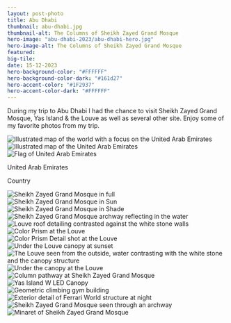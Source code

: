 ```yaml
---
layout: post-photo
title: Abu Dhabi
thumbnail: abu-dhabi.jpg
thumbnail-alt: The Columns of Sheikh Zayed Grand Mosque
hero-image: "abu-dhabi-2023/abu-dhabi-hero.jpg"
hero-image-alt: The Columns of Sheikh Zayed Grand Mosque
featured:
big-tile: 
date: 15-12-2023
hero-background-color: "#FFFFFF"
hero-background-color-dark: "#161d27"
hero-accent-color: "#1F2937"
hero-accent-color-dark: "#FFFFFF"
---
```


During my trip to Abu Dhabi I had the chance to visit Sheikh Zayed Grand Mosque, Yas Island & the Louve as well as several other site. Enjoy some of my favorite photos from my trip.


<!-- TODO should this be a component?? -->
<div class="grid-x grid-padding-x grid-margin-y">
  <div class="grid-x cell">
    <div class="map-container cell grid-x">
      <img class="map" src="../img/photography/abu-dhabi-2023/worldmap-abu-dhabi.svg" alt="Illustrated map of the world with a focus on the United Arab Emirates">
      <div class="detail cell small-12 medium-shrink">
        <div class="detailed-map cell">
          <img src="../img/photography/abu-dhabi-2023/mapdetail-abu-dhabi.svg" alt="Illustrated map of the United Arab Emirates">
        </div>
        <div class="detail-footer cell grid-x align-middle">
          <div class="cell small-2 medium-shrink flag-wrapper">
            <img src="../img/photography/flags/uae.svg" alt="Flag of United Arab Emirates">
          </div>
          <div class="cell shrink text-wrapper">
            <p class="country-name">United Arab Emirates</p>
            <p class="country-label">Country</p>
          </div>
        </div>
      </div>
    </div>
  </div>
</div>

<div class="grid-x grid-padding-x grid-margin-y">
  <div class="cell">
    <img src="/img/photography/abu-dhabi-2023/mosque.jpg" alt="Sheikh Zayed Grand Mosque in full">
  </div>
  <div class="cell medium-6">
    <img src="/img/photography/abu-dhabi-2023/mosque-sun.jpg" alt="Sheikh Zayed Grand Mosque in Sun">
  </div>
  <div class="cell medium-6">
    <img src="/img/photography/abu-dhabi-2023/mosque-shade.jpg" alt="Sheikh Zayed Grand Mosque in Shade">
  </div>
  <div class="cell">
    <img src="/img/photography/abu-dhabi-2023/columns-pond.jpg" alt="Sheikh Zayed Grand Mosque archway reflecting in the water">
  </div>
  <div class="cell">
    <img src="/img/photography/abu-dhabi-2023/louve-contrast.jpg" alt="Louve roof detailing contrasted against the white stone walls">
  </div>
  <div class="cell" style="display: flex; flex: calc(935/1400);">
    <img src="/img/photography/abu-dhabi-2023/louve-color-pond.jpg" alt="Color Prism at the Louve">
  </div>
  <div class="cell" style="display: flex; flex: calc(1050/1400);">
    <img src="/img/photography/abu-dhabi-2023/louve-color.jpg" alt="Color Prism Detail shot at the Louve">
  </div>
  <div class="cell">
    <img src="/img/photography/abu-dhabi-2023/louve-sunset.jpg" alt="Under the Louve canopy at sunset">
  </div>
  <div class="cell" style="display: flex; flex: calc(935/1400);">
    <img src="/img/photography/abu-dhabi-2023/louve-exterior.jpg" alt="The Louve seen from the outside, water contrasting with the white stone and the canopy structure">
  </div>
  <div class="cell" style="display: flex; flex: calc(964/1400);">
    <img src="/img/photography/abu-dhabi-2023/louve-interior.jpg" alt="Under the canopy at the Louve">
  </div>
  <div class="cell">
    <img src="/img/photography/abu-dhabi-2023/columns-inside.jpg" alt="Column pathway at Sheikh Zayed Grand Mosque">
  </div>
  <div class="cell" style="display: flex; flex: calc(1/1);">
    <img src="/img/photography/abu-dhabi-2023/w-building.jpg" alt="Yas Island W LED Canopy">
  </div>
  <div class="cell" style="display: flex; flex: calc(935/1400);">
    <img src="/img/photography/abu-dhabi-2023/climbing-gym.jpg" alt="Geometric climbing gym building">
  </div>
  <div class="cell">
    <img src="/img/photography/abu-dhabi-2023/ferrari-world.jpg" alt="Exterior detail of Ferrari World structure at night">
  </div>
  <div class="cell medium-6">
    <img src="/img/photography/abu-dhabi-2023/mosque-arch.jpg" alt="Sheikh Zayed Grand Mosque seen through an archway">
  </div>
  <div class="cell medium-6">
    <img src="/img/photography/abu-dhabi-2023/minaret.jpg" alt="Minaret of Sheikh Zayed Grand Mosque">
  </div>
  <!-- TODO palace shot overview -->
</div>